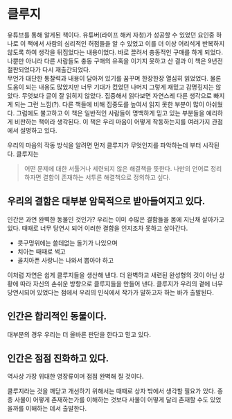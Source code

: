 # 클루지
유튜브를 통해 알게된 책이다. 유튜버(라이프 해커 자청)가 성공할 수 있었던 요인중 하나로 이 책에서 사람의 심리적인 허점들을 알 수 있었고 이를 더 이상 어리석게 반복하지 않도록 
하여 생각을 뒤집었다는 내용이었다. 바로 끌려서 충동적인 구매를 하게 되었다. 나뿐만 아니라 다른 사람들도 충동 구매의 유혹을 이기지 못하고 산 결과 이 책은 9년전 
절판되었다가 다시 재출간되었다.<br> 
무언가 대단한 통찰력과 내용이 담아져 있기를 꿈꾸며 한장한장 열심히 읽었었다. 물론 도움이 되는 내용도 많았지만 너무 기대가 컸었던 나머지 그렇게 재밌고 감명깊지는 
않았다. 무엇보다 글이 잘 읽히지 않았다. 집중해서 읽다보면 자연스레 다른 생각으로 빠지게 되는 그런 느낌(?). 다른 책들에 비해 집중도를 높여서 읽지 못한 부분이 
많이 아쉬웠다. 그럼에도 불고하고 이 책은 일반적인 사람들이 명백하게 믿고 있는 부분들을 예리하게 비판하는 책이라 생각된다.
이 책은 우리 마음이 어떻게 작동하는지를 여러가지 관점에서 설명하고 있다.

우리의 마음의 작동 방식을 알려면 먼저 클루지가 무엇인지를 파악하는데 부터 시작된다. 클루지는
>어떤 문제에 대한 서툴거나 세련되지 않은 해결책을 뜻한다. 나만의 언어로 정리하자면 결함이 존재하는 서투른 해결책으로 정의하고 싶다.

## 우리의 결함은 대부분 암묵적으로 받아들여지고 있다.
인간은 과연 완벽한 동물인 것인가? 우리는 이미 수많은 결함들을 몸에 지닌채 살아가고 있다. 때때로 너무 당연시 되어 이러한 결함을 인지조차 못하고 살아간다.<br>
- 콧구멍위에는 쓸데없는 돌기가 나있으며
- 치아는 때때로 썩고
- 골치아픈 사랑니는 나와서 뽑아야 하고

이처럼 자연은 쉽게 클루지들을 생산해 낸다. 더 완벽하고 새련된 완성형의 것이 아닌 상황에 따라 자신의 손쉬운 방향으로 클루지들을 만들어 낸다. 클루지가 우리의 
곁에 너무 당연시되어 있었다는 점에서 우리의 인식에서 작가가 말하고자 하는 바가 출발된다.

## 인간은 합리적인 동물이다.
대부분의 경우 우리는 더 올바른 판단을 한다고 믿고 있다. 


## 인간은 점점 진화하고 있다. 
역사상 가장 위대한 영장류이며 점점 완벽해 질 것이다. 


쿨루지라는 것을 깨닫고 개선하기 위해서는 때때로 상자 밖에서 생각할 필요가 있다. 종종 사물이 어떻게 존재하는가를 이해하는 것보다 사물이 어떻게 달리 존재할 수도 
있었을까를 이해하는 데서 출발한다.